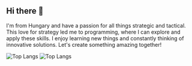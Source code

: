 ## Hi there 👋
I'm from Hungary and have a passion for all things strategic and tactical. This love for strategy led me to programming, where I can explore and apply these skills. I enjoy learning new things and constantly thinking of innovative solutions. Let's create something amazing together!

![Top Langs](https://github-readme-stats.vercel.app/api/top-langs/?username=LaczyG&theme=tokyonight)
 ![Top Langs](https://github-readme-stats.vercel.app/api/top-langs/?username=LaczyG&hide=javascript,css,scss,html&theme=tokyonight)
